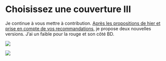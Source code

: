 # Choisissez une couverture III

Je continue à vous mettre à contribution. [Après les propositions de hier et prise en compte de vos recommandations](https://tcrouzet.com/2010/09/26/choisissez-une-couverture-ii/), je propose deux nouvelles versions. J’ai un faible pour la rouge et son côté BD.<span id="more-19414"></span>

![](https://tcrouzet.com/images_tc/2010/09/idcv1.png)

![](https://tcrouzet.com/images_tc/2010/09/idcv2.png)